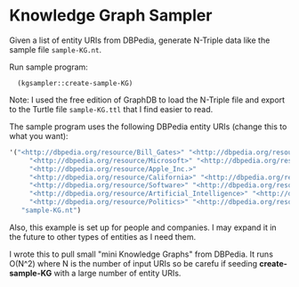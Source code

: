 # Knowledge Graph Sampler

Given a list of entity URIs from DBPedia, generate N-Triple data like the sample file `sample-KG.nt`.

Run sample program:

      (kgsampler::create-sample-KG)

Note: I used the free edition of GraphDB to load the N-Triple file and export to the Turtle
file `sample-KG.ttl` that I find easier to read.

The sample program uses the following DBPedia entity URIs (change this to what you want):

```lisp
'("<http://dbpedia.org/resource/Bill_Gates>" "<http://dbpedia.org/resource/Steve_Jobs>"
     "<http://dbpedia.org/resource/Microsoft>" "<http://dbpedia.org/resource/Melinda_Gates>"
     "<http://dbpedia.org/resource/Apple_Inc.>"
     "<http://dbpedia.org/resource/California>" "<http://dbpedia.org/resource/Seatle>"
     "<http://dbpedia.org/resource/Software>" "<http://dbpedia.org/resource/Computer>"
     "<http://dbpedia.org/resource/Artificial_Intelligence>" "<http://dbpedia.org/resource/Economy>"
     "<http://dbpedia.org/resource/Politics>" "<http://dbpedia.org/resource/Corporation>")
   "sample-KG.nt")
```

Also, this example is set up for people and companies. I may expand it in the future to other types of entities as I need them.

I wrote this to pull small "mini Knowledge Graphs" from DBPedia. It runs O(N^2) where N is the number of input URIs so be carefu if seeding **create-sample-KG** with a large number of entity URIs.


